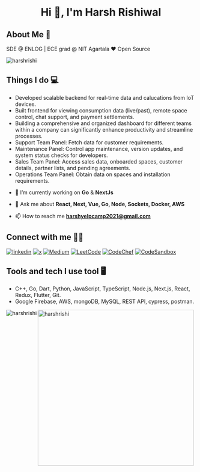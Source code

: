 <h1 align="center">Hi 👋, I'm Harsh Rishiwal</h1>

## About Me 🚀
SDE @ ENLOG | ECE grad @ NIT Agartala ❤ Open Source

<p align="left"> <img src="https://komarev.com/ghpvc/?username=harshrishi&label=Profile%20views&color=0e75b6&style=flat" alt="harshrishi" /> </p>

## Things I do 💻
+ Developed scalable backend for real-time data and calucations from IoT devices.
+ Built frontend for viewing consumption data (live/past), remote space control, chat support, and payment
  settlements. 
+ Building a comprehensive and organized dashboard for different teams within a company can significantly
  enhance productivity and streamline processes. 
+ Support Team Panel: Fetch data for customer requirements.
+ Maintenance Panel: Control app maintenance, version updates, and system status checks for developers.
+ Sales Team Panel: Access sales data, onboarded spaces, customer details, partner lists, and pending
  agreements.
+ Operations Team Panel: Obtain data on spaces and installation requirements. 

- 🌱 I’m currently working on **Go** & **NextJs**

- 💬 Ask me about **React, Next, Vue, Go, Node, Sockets, Docker, AWS**

- 📫 How to reach me **harshyelpcamp2021@gmail.com**

## Connect with me 👨‍🚀
[![linkedin](https://img.shields.io/badge/LinkedIn-0098e0?style=for-the-badge&logo=LinkedIn&logoColor=white)](https://linkedin.com/in/harsh-rishiwal-83a723151)
[![x](https://img.shields.io/badge/Twitter-000000?style=for-the-badge&logo=x&logoColor=white)](https://x.com/harsh_rishi5)
[![Medium](https://img.shields.io/badge/Medium-12100E?style=for-the-badge&logo=medium&logoColor=white)]([https://x.com/harsh_rishi5](https://medium.com/@harshyelpcamp))
[![LeetCode](https://img.shields.io/badge/LeetCode-FFA116?style=for-the-badge&logo=LeetCode&logoColor=white)](https://www.leetcode.com/er3ifh8jln/)
[![CodeChef](https://img.shields.io/badge/CodeChef-5B4638?style=for-the-badge&logo=CodeChef&logoColor=white)](https://www.codechef.com/users/h_rishi_5)
[![CodeSandbox](https://img.shields.io/badge/CodeSandbox-000000?style=for-the-badge&logo=CodeSandbox&logoColor=white)](https://codesandbox.com/harshyelpcamp2021)

## Tools and tech I use tool 🖥
+ C++, Go, Dart, Python, JavaScript, TypeScript, Node.js, Next.js, React, Redux, Flutter, Git. 
+ Google Firebase, AWS, mongoDB, MySQL, REST API, cypress, postman.

<p>
  <img align="left" src="https://github-readme-stats.vercel.app/api/top-langs?username=harshrishi&show_icons=true&locale=en&layout=compact&theme=dark" alt="harshrishi" />
</p>
<p>
  <img align="center" src="https://github-readme-streak-stats.herokuapp.com/?user=harshrishi&theme=dark" alt="harshrishi" width="415px" />
</p>


